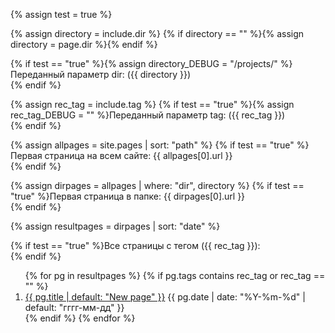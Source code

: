 {% assign test = true %}

{% assign directory = include.dir %}
{% if directory == "" %}{% assign directory = page.dir %}{% endif %}

{% if test == "true" %}{% assign directory_DEBUG = "/projects/" %}Переданный параметр dir: ({{ directory }})<br>{% endif %}

{% assign rec_tag = include.tag %}
{% if test == "true" %}{% assign rec_tag_DEBUG = "" %}Переданный параметр tag: ({{ rec_tag }})<br>{% endif %}

{% assign allpages = site.pages | sort: "path" %}
{% if test == "true" %}Первая страница на всем сайте: {{ allpages[0].url }}<br>{% endif %}

{% assign dirpages = allpages | where: "dir",  directory %}
{% if test == "true" %}Первая страница  в папке: {{ dirpages[0].url }}<br>{% endif %}

{% assign resultpages = dirpages | sort: "date" %}

{% if test == "true" %}Все страницы с тегом ({{ rec_tag }}):<br>{% endif %}

<ol reversed id="navigation">
{% for pg in resultpages %}
{% if pg.tags contains rec_tag or rec_tag == "" %}
<li><a href="{{ pg.url | prepend: site.baseurl }}">{{ pg.title | default: "New page" }}</a> 
<time class="shaded">{{ pg.date | date: "%Y-%m-%d" | default: "гггг-мм-дд" }}</time></li>
{% endif %}
{% endfor %}
</ol>
